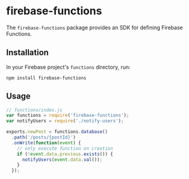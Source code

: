 # firebase-functions

The `firebase-functions` package provides an SDK for defining Firebase Functions.

## Installation

In your Firebase project's `functions` directory, run:

    npm install firebase-functions

## Usage

```js
// functions/index.js
var functions = require('firebase-functions');
var notifyUsers = require('./notify-users');

exports.newPost = functions.database()
  .path('/posts/{postId}')
  .onWrite(function(event) {
    // only execute function on creation
    if (!event.data.previous.exists()) {
      notifyUsers(event.data.val());
    }
  });
```
